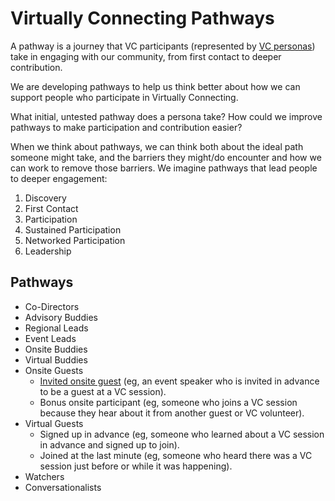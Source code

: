 # Virtually Connecting Pathways

A pathway is a journey that VC participants (represented by [VC personas](../personas/index.md)) take in engaging with our community, from first contact to deeper contribution.

We are developing pathways to help us think better about how we can support people who participate in Virtually Connecting.

What initial, untested pathway does a persona take? How could we improve pathways to make participation and contribution easier?

When we think about pathways, we can think both about the ideal path someone might take, and the barriers they might/do encounter and how we can work to remove those barriers. We imagine pathways that lead people to deeper engagement:
1. Discovery 
1. First Contact 
1. Participation 
1. Sustained Participation 
1. Networked Participation
1. Leadership 


## Pathways
* Co-Directors
* Advisory Buddies
* Regional Leads
* Event Leads
* Onsite Buddies
* Virtual Buddies
* Onsite Guests
  * [Invited onsite guest](invited-guest-onsite.md) (eg, an event speaker who is invited in advance to be a guest at a VC session).
  * Bonus onsite participant (eg, someone who joins a VC session because they hear about it from another guest or VC volunteer).
* Virtual Guests
  * Signed up in advance (eg, someone who learned about a VC session in advance and signed up to join).
  * Joined at the last minute (eg, someone who heard there was a VC session just before or while it was happening).
* Watchers
* Conversationalists
